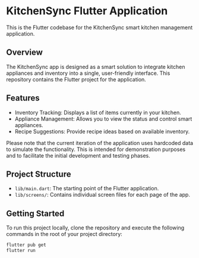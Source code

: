 # KitchenSync Flutter Application

This is the Flutter codebase for the KitchenSync smart kitchen management application. 

## Overview

The KitchenSync app is designed as a smart solution to integrate kitchen appliances and inventory into a single, user-friendly interface. This repository contains the Flutter project for the application.

## Features

- Inventory Tracking: Displays a list of items currently in your kitchen.
- Appliance Management: Allows you to view the status and control smart appliances.
- Recipe Suggestions: Provide recipe ideas based on available inventory.

Please note that the current iteration of the application uses hardcoded data to simulate the functionality. This is intended for demonstration purposes and to facilitate the initial development and testing phases.

## Project Structure

- `lib/main.dart`: The starting point of the Flutter application.
- `lib/screens/`: Contains individual screen files for each page of the app.

## Getting Started

To run this project locally, clone the repository and execute the following commands in the root of your project directory:

```bash
flutter pub get
flutter run
